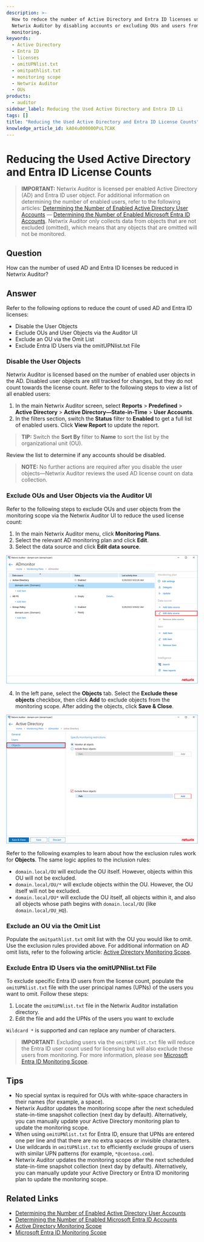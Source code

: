 ```yaml
---
description: >-
  How to reduce the number of Active Directory and Entra ID licenses used by
  Netwrix Auditor by disabling accounts or excluding OUs and users from
  monitoring.
keywords:
  - Active Directory
  - Entra ID
  - licenses
  - omitUPNlist.txt
  - omitpathlist.txt
  - monitoring scope
  - Netwrix Auditor
  - OUs
products:
  - auditor
sidebar_label: Reducing the Used Active Directory and Entra ID Li
tags: []
title: "Reducing the Used Active Directory and Entra ID License Counts"
knowledge_article_id: kA04u000000PoL7CAK
---
```


# Reducing the Used Active Directory and Entra ID License Counts

> **IMPORTANT:** Netwrix Auditor is licensed per enabled Active Directory (AD) and Entra ID user object. For additional information on determining the number of enabled users, refer to the following articles: [Determining the Number of Enabled Active Directory User Accounts](/docs/kb/auditor/determining-the-number-of-enabled-active-directory-user-accounts) — [Determining the Number of Enabled Microsoft Entra ID Accounts](/docs/kb/auditor/determining-the-number-of-enabled-microsoft-entra-id-accounts). Netwrix Auditor only collects data from objects that are not excluded (omitted), which means that any objects that are omitted will not be monitored.

## Question

How can the number of used AD and Entra ID licenses be reduced in Netwrix Auditor?

## Answer

Refer to the following options to reduce the count of used AD and Entra ID licenses:

- Disable the User Objects
- Exclude OUs and User Objects via the Auditor UI
- Exclude an OU via the Omit List
- Exclude Entra ID Users via the omitUPNlist.txt File

### Disable the User Objects

Netwrix Auditor is licensed based on the number of enabled user objects in the AD. Disabled user objects are still tracked for changes, but they do not count towards the license count. Refer to the following steps to view a list of all enabled users:

1. In the main Netwrix Auditor screen, select **Reports** > **Predefined** > **Active Directory** > **Active Directory—State-in-Time** > **User Accounts**.
2. In the filters section, switch the **Status** filter to **Enabled** to get a full list of enabled users. Click **View Report** to update the report.

> **TIP:** Switch the **Sort By** filter to **Name** to sort the list by the organizational unit (OU).

Review the list to determine if any accounts should be disabled.

> **NOTE:** No further actions are required after you disable the user objects—Netwrix Auditor reviews the used AD license count on data collection.

### Exclude OUs and User Objects via the Auditor UI

Refer to the following steps to exclude OUs and user objects from the monitoring scope via the Netwrix Auditor UI to reduce the used license count:

1. In the main Netwrix Auditor menu, click **Monitoring Plans**.
2. Select the relevant AD monitoring plan and click **Edit**.
3. Select the data source and click **Edit data source**.

![Edit data source](./images/ka0Qk000000EIjS_0EMQk00000661ik.png)

4. In the left pane, select the **Objects** tab. Select the **Exclude these objects** checkbox, then click **Add** to exclude objects from the monitoring scope. After adding the objects, click **Save & Close**.

![Exclude these objects](./images/ka0Qk000000EIjS_0EMQk000005FPXt.png)

Refer to the following examples to learn about how the exclusion rules work for **Objects**. The same logic applies to the inclusion rules:

- `domain.local/OU` will exclude the OU itself. However, objects within this OU will not be excluded.
- `domain.local/OU/*` will exclude objects within the OU. However, the OU itself will not be excluded.
- `domain.local/OU*` will exclude the OU itself, all objects within it, and also all objects whose path begins with `domain.local/OU` (like `domain.local/OU_HQ`).

### Exclude an OU via the Omit List

Populate the `omitpathlist.txt` omit list with the OU you would like to omit. Use the exclusion rules provided above. For additional information on AD omit lists, refer to the following article: [Active Directory Monitoring Scope](/docs/auditor/10.7/admin/monitoringplans/activedirectory/scope).

### Exclude Entra ID Users via the omitUPNlist.txt File

To exclude specific Entra ID users from the license count, populate the `omitUPNlist.txt` file with the user principal names (UPNs) of the users you want to omit. Follow these steps:

1. Locate the `omitUPNlist.txt` file in the Netwrix Auditor installation directory.
2. Edit the file and add the UPNs of the users you want to exclude

`Wildcard *` is supported and can replace any number of characters.

> **IMPORTANT:** Excluding users via the `omitUPNlist.txt` file will reduce the Entra ID user count used for licensing but will also exclude these users from monitoring. For more information, please see [Microsoft Entra ID Monitoring Scope](/docs/auditor/10.7/admin/monitoringplans/microsoftentraid/scope).

## Tips

- No special syntax is required for OUs with white-space characters in their names (for example, a space).
- Netwrix Auditor updates the monitoring scope after the next scheduled state-in-time snapshot collection (next day by default). Alternatively, you can manually update your Active Directory monitoring plan to update the monitoring scope.
- When using `omitUPNlist.txt` for Entra ID, ensure that UPNs are entered one per line and that there are no extra spaces or invisible characters.
- Use wildcards in `omitUPNlist.txt` to efficiently exclude groups of users with similar UPN patterns (for example, `*@contoso.com`).
- Netwrix Auditor updates the monitoring scope after the next scheduled state-in-time snapshot collection (next day by default). Alternatively, you can manually update your Active Directory or Entra ID monitoring plan to update the monitoring scope.

## Related Links

- [Determining the Number of Enabled Active Directory User Accounts](/docs/kb/auditor/determining-the-number-of-enabled-active-directory-user-accounts)
- [Determining the Number of Enabled Microsoft Entra ID Accounts](/docs/kb/auditor/determining-the-number-of-enabled-microsoft-entra-id-accounts)
- [Active Directory Monitoring Scope](/docs/auditor/10.7/admin/monitoringplans/activedirectory/scope)
- [Microsoft Entra ID Monitoring Scope](/docs/auditor/10.7/admin/monitoringplans/microsoftentraid/scope)
